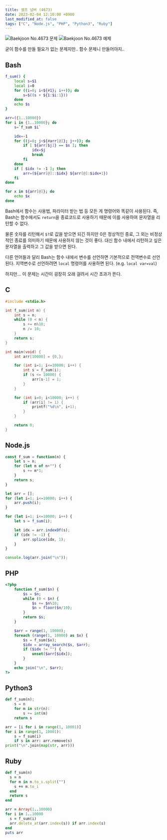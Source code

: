 ```yaml
---
title: 셀프 넘버 (4673)
date: 2023-02-04 12:10:00 +0900
last_modified_at: false
tags: ["C", "Node.js", "PHP", "Python3", "Ruby"]
---
```


![Baekjoon No.4673 문제](https://cdn.jsdelivr.net/gh/kimzuni/cdn/blog/baekjoon-4673-1.png)
![Baekjoon No.4673 예제](https://cdn.jsdelivr.net/gh/kimzuni/cdn/blog/baekjoon-4673-2.png)

굳이 함수를 만들 필요가 없는 문제지만.. 함수 문제니 만들어야지..

## Bash

```bash
f_sum() {
	local s=$1
	local i=0
	for ((i=0; i<${#1}; i++)); do
		s=$((s + ${1:$i:1}))
	done
	echo $s
}

arr=({1..10000})
for i in {1..10000}; do
	s=`f_sum $i`

	idx=-1
	for ((j=0; j<${#arr[@]}; j++)); do
		if [ ${arr[$j]} == $s ]; then
			idx=$j
			break
		fi
	done
	if [ $idx != -1 ]; then
		arr=(${arr[@]::$idx} ${arr[@]:$idx+1})
	fi
done

for x in ${arr[@]}; do
	echo $x
done
```

Bash에서 함수는 사용법, 파라미터 받는 법 등 모든 게 명령어와 똑같이 사용된다.
즉, Bash는 함수에서도 `return`을 종료코드로 사용하기 때문에 이를 사용하여 문자열을 리턴할 수 없다.

물론 숫자를 리턴해서 `$?`로 값을 받으면 되긴 하지만 0은 정상적인 종료, 그 외는 비정상적인 종료를 의미하기 때문에 사용하지 않는 것이 좋다.
대신 함수 내에서 리턴하고 싶은 문자열을 출력하고 그 값을 받으면 된다.

다른 언어들과 달리 Bash는 함수 내에서 변수를 선언하면 기본적으로 전역변수로 선언된다.
지역변수로 선언하려면 `local` 명령어를 사용하면 된다. (e.g. `local var=val`)

하지만... 이 문제는 시간이 굉장히 오래 걸려서 시간 초과가 뜬다.

## C

```c
#include <stdio.h>

int f_sum(int n) {
	int s = n;
	while (0 < n) {
		s += n%10;
		n /= 10;
	}
	return s;
}

int main(void) {
	int arr[10000] = {0,};

	for (int i=1; i<=10000; i++) {
		int s = f_sum(i);
		if (s <= 10000) {
			arr[s-1] = 1;
		}
	}

	for (int i=0; i<10000; i++) {
		if (arr[i] != 1) {
			printf("%d\n", i+1);
		}
	}

	return 0;
}
```

## Node.js

```javascript
const f_sum = function(n) {
	let s = n;
	for (let m of n+"") {
		s += m*1;
	}
	return s;
}

let arr = [];
for (let i=1; i<=10000; i++) {
	arr.push(i);
}

for (let i=1; i<=10000; i++) {
	let s = f_sum(i);

	let idx = arr.indexOf(s);
	if (idx != -1) {
		arr.splice(idx, 1);
	}
}

console.log(arr.join("\n"));
```

## PHP

```php
<?php
	function f_sum($n) {
		$s = $n;
		while (0 < $n) {
			$s += $n%10;
			$n = floor($n/10);
		}
		return $s;
	}

	$arr = range(1, 10000);
	foreach (range(1, 10000) as $x) {
		$s = f_sum($x);
		$idx = array_search($s, $arr);
		if ($idx != "") {
			unset($arr[$idx]);
		}
	}
	echo join("\n", $arr);
?>
```

## Python3

```python
def f_sum(n):
    s = n
    for m in str(n):
        s += int(m)
    return s

arr = [i for i in range(1, 10001)]
for i in range(1, 10001):
    s = f_sum(i)
    if s in arr: arr.remove(s)
print("\n".join(map(str, arr)))
```

## Ruby

```ruby
def f_sum(n)
  s = n
  for m in n.to_s.split("")
    s += m.to_i
  end
  return s
end

arr = Array(1..10000)
for i in 1..10000
  s = f_sum(i)
  arr.delete_at(arr.index(s)) if arr.index(s)
end
puts arr
```
